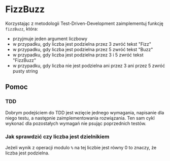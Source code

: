# FizzBuzz

Korzystając z metodologii Test-Driven-Development zaimplementuj funkcję `fizzBuzz`, która:

- przyjmuje jeden argument liczbowy
- w przypadku, gdy liczba jest podzielna przez 3 zwróć tekst "Fizz"
- w przypadku, gdy liczba jest podzielna przez 5 zwróć tekst "Buzz"
- w przypadku, gdy liczba jest podzielna przez 3 i 5 zwróć tekst "FizzBuzz"
- w przypadku, gdy liczba nie jest podzielna ani przez 3 ani przez 5 zwróć pusty string

## Pomoc

### TDD

Dobrym podejściem do TDD jest wzięcie jednego wymagania, napisanie dla niego testu, a
następnie zaimplementowania rozwiązania. Ten sam cykl wykonać dla pozostałych wymagań nie psując
poprzednich testów.

### Jak sprawdzić czy liczba jest dzielnikiem

Jeżeli wynik z operacji modulo `%` na tej liczbie jest równy 0 to znaczy, że liczba jest podzielna.
